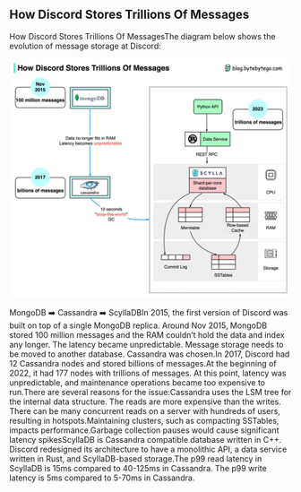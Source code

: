 ## How Discord Stores Trillions Of Messages
How Discord Stores Trillions Of MessagesThe diagram below shows the evolution of message storage at Discord:<p>
  <img src="../images/discord-store-messages.jpg" />
</p>
MongoDB ➡️ Cassandra ➡️ ScyllaDBIn 2015, the first version of Discord was built on top of a single MongoDB replica. Around Nov 2015, MongoDB stored 100 million messages and the RAM couldn’t hold the data and index any longer. The latency became unpredictable. Message storage needs to be moved to another database. Cassandra was chosen.In 2017, Discord had 12 Cassandra nodes and stored billions of messages.At the beginning of 2022, it had 177 nodes with trillions of messages. At this point, latency was unpredictable, and maintenance operations became too expensive to run.There are several reasons for the issue:Cassandra uses the LSM tree for the internal data structure. The reads are more expensive than the writes. There can be many concurrent reads on a server with hundreds of users, resulting in hotspots.Maintaining clusters, such as compacting SSTables, impacts performance.Garbage collection pauses would cause significant latency spikesScyllaDB is Cassandra compatible database written in C++. Discord redesigned its architecture to have a monolithic API, a data service written in Rust, and ScyllaDB-based storage.The p99 read latency in ScyllaDB is 15ms compared to 40-125ms in Cassandra. The p99 write latency is 5ms compared to 5-70ms in Cassandra.